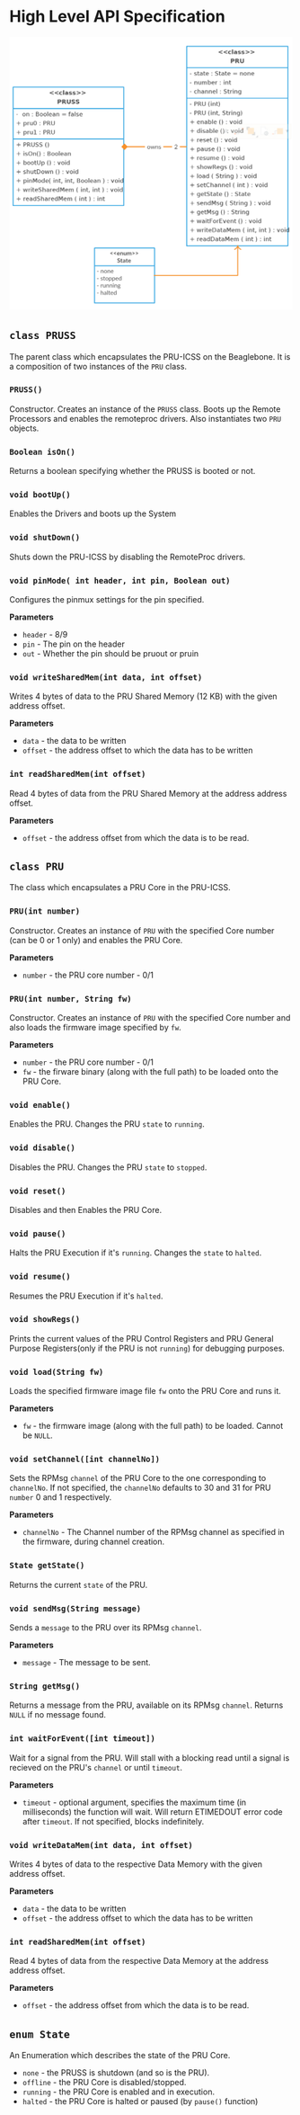 # High Level API Specification

![UML Diagram](https://raw.githubusercontent.com/MuneebMohammed/PRUSS-Bindings/master/Documentation/uml.png)
 
## `class PRUSS`
The parent class which encapsulates the PRU-ICSS on the Beaglebone. It is a composition of two instances of the `PRU` class.
### `PRUSS()`
Constructor. Creates an instance of the `PRUSS` class. Boots up the Remote Processors and enables the remoteproc drivers. Also instantiates two `PRU` objects.
### `Boolean isOn()`
Returns a boolean specifying whether the PRUSS is booted or not.
### `void bootUp()`
Enables the Drivers and boots up the System
### `void shutDown()`
Shuts down the PRU-ICSS by disabling the RemoteProc drivers.
### `void pinMode( int header, int pin, Boolean out)`
Configures the pinmux settings for the pin specified. 

**Parameters**
* `header` - 8/9
* `pin` - The pin on the header
* `out` - Whether the pin should be pruout or pruin
### `void writeSharedMem(int data, int offset)`
Writes 4 bytes of data to the PRU Shared Memory (12 KB) with the given address offset.

**Parameters**
* `data` - the data to be written
* `offset` - the address offset to which the data has to be written

### `int readSharedMem(int offset)`
Read 4 bytes of data from the PRU Shared Memory at the address address offset.

**Parameters**
* `offset` - the address offset from which the data is to be read.

## `class PRU`
The class which encapsulates a PRU Core in the PRU-ICSS.
### `PRU(int number)`
Constructor. Creates an instance of `PRU` with the specified Core number (can be 0 or 1 only) and enables the PRU Core.

**Parameters**
* `number` - the PRU core number - 0/1

### `PRU(int number, String fw)`
Constructor. Creates an instance of `PRU` with the specified Core number and also loads the firmware image specified by `fw`.

**Parameters**
* `number` - the PRU core number - 0/1
* `fw` - the firware binary (along with the full path) to be loaded onto the PRU Core.

### `void enable()`
Enables the PRU. Changes the PRU `state` to `running`.

### `void disable()`
Disables the PRU. Changes the PRU `state` to `stopped`.

### `void reset()`
Disables and then Enables the PRU Core.

### `void pause()`
Halts the PRU Execution if it's `running`. Changes the `state` to `halted`.

### `void resume()`
Resumes the PRU Execution if it's `halted`.

### `void showRegs()`
Prints the current values of the PRU Control Registers and PRU General Purpose Registers(only if the PRU is not `running`) for debugging purposes.

### `void load(String fw)`
Loads the specified firmware image file `fw` onto the PRU Core and runs it.

**Parameters**
* `fw` - the firmware image (along with the full path) to be loaded. Cannot be `NULL`.

### `void setChannel([int channelNo])`
Sets the RPMsg `channel` of the PRU Core to the one corresponding to `channelNo`. If not specified, the `channelNo` defaults to 30 and 31 for PRU `number` 0 and 1 respectively.

**Parameters**
* `channelNo` - The Channel number of the RPMsg channel as specified in the firmware, during channel creation.

### `State getState()`
Returns the current `state` of the PRU.

### `void sendMsg(String message)`
Sends a `message` to the PRU over its RPMsg `channel`.

**Parameters**
* `message` - The message to be sent.

### `String getMsg()`
Returns a message from the PRU, available on its RPMsg `channel`. Returns `NULL` if no message found.

### `int waitForEvent([int timeout])`
Wait for a signal from the PRU. Will stall with a blocking read until a signal is recieved on the PRU's `channel` or until `timeout`.

**Parameters**
* `timeout` - optional argument, specifies the maximum time (in milliseconds) the function will wait. Will return ETIMEDOUT error code after `timeout`. If not specified, blocks indefinitely.

### `void writeDataMem(int data, int offset)`
Writes 4 bytes of data to the respective Data Memory with the given address offset.

**Parameters**
* `data` - the data to be written
* `offset` - the address offset to which the data has to be written

### `int readSharedMem(int offset)`
Read 4 bytes of data from the respective Data Memory at the address address offset.

**Parameters**
* `offset` - the address offset from which the data is to be read.

## `enum State`
An Enumeration which describes the state of the PRU Core.
* `none` - the PRUSS is shutdown (and so is the PRU).
* `offline` - the PRU Core is disabled/stopped.
* `running` - the PRU Core is enabled and in execution.
* `halted` - the PRU Core is halted or paused (by `pause()` function)

